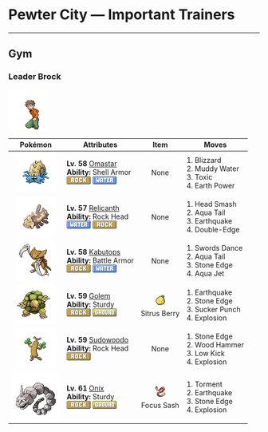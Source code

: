 # Pewter City — Important Trainers


---

## Gym

### Leader Brock

![Leader Brock](../../assets/important_trainers/brock.png "Leader Brock")

| Pokémon | Attributes | Item | Moves |
|:-------:|------------|:----:|-------|
| ![Omastar](../../assets/sprites/omastar/front.gif "Omastar: Once wrapped around its prey, it never lets go. It eats the prey by tearing at it with sharp fangs.")| **Lv. 58** [Omastar](../../pokemon/omastar.md/)<br>**Ability:** <span class="tooltip" title="The Pokémon is protected against critical hits.">Shell Armor</span><br>![rock](../../assets/types/rock.png "Rock") ![water](../../assets/types/water.png "Water") | None | 1. <span class="tooltip" title="A howling blizzard is summoned to strike the foe. It may also freeze the target solid.">Blizzard</span><br>2. <span class="tooltip" title="The user attacks by shooting out muddy water. It may also lower the foe’s accuracy.">Muddy Water</span><br>3. <span class="tooltip" title="A move that leaves the target badly poisoned. Its poison damage worsens every turn.">Toxic</span><br>4. <span class="tooltip" title="The user makes the ground under the foe erupt with power. It may also lower the target’s Sp. Def.">Earth Power</span> |
| ![Relicanth](../../assets/sprites/relicanth/front.gif "Relicanth: Discovered by chance during deep-sea explorations, it has not changed since ancient times.")| **Lv. 57** [Relicanth](../../pokemon/relicanth.md/)<br>**Ability:** <span class="tooltip" title="Protects the Pokémon from recoil damage.">Rock Head</span><br>![water](../../assets/types/water.png "Water") ![rock](../../assets/types/rock.png "Rock") | None | 1. <span class="tooltip" title="The user delivers a life-endangering attack at full power. The user also takes terrible damage.">Head Smash</span><br>2. <span class="tooltip" title="The user attacks by swinging its tail as if it were a vicious wave in a raging storm. ">Aqua Tail</span><br>3. <span class="tooltip" title="The user sets off an earthquake that hits all the Pokémon in the battle. ">Earthquake</span><br>4. <span class="tooltip" title="A reckless, life- risking tackle. It also damages the user by a fairly large amount, however.">Double-Edge</span> |
| ![Kabutops](../../assets/sprites/kabutops/front.gif "Kabutops: With sharp claws, this ferocious, ancient Pokémon rips apart prey and sucks their body fluids.")| **Lv. 58** [Kabutops](../../pokemon/kabutops.md/)<br>**Ability:** <span class="tooltip" title="The Pokémon is protected against critical hits.">Battle Armor</span><br>![rock](../../assets/types/rock.png "Rock") ![water](../../assets/types/water.png "Water") | None | 1. <span class="tooltip" title="A frenetic dance to uplift the fighting spirit. It sharply raises the user’s Attack stat.">Swords Dance</span><br>2. <span class="tooltip" title="The user attacks by swinging its tail as if it were a vicious wave in a raging storm. ">Aqua Tail</span><br>3. <span class="tooltip" title="The user stabs the foe with a sharpened stone. It has a high critical-hit ratio. ">Stone Edge</span><br>4. <span class="tooltip" title="The user lunges at the foe at a speed that makes it almost invisible. It is sure to strike first.">Aqua Jet</span> |
| ![Golem](../../assets/sprites/golem/front.gif "Golem: It is capable of blowing itself up. It uses this explosive force to jump from mountain to mountain.")| **Lv. 59** [Golem](../../pokemon/golem.md/)<br>**Ability:** <span class="tooltip" title="It is protected against 1-hit KO attacks.">Sturdy</span><br>![rock](../../assets/types/rock.png "Rock") ![ground](../../assets/types/ground.png "Ground") | ![Sitrus Berry](../../assets/items/sitrus_berry.png "Sitrus Berry")<br><span class="tooltip" title="It may be used or held by a Pokémon to heal the user’s HP a little.">Sitrus Berry</span> | 1. <span class="tooltip" title="The user sets off an earthquake that hits all the Pokémon in the battle. ">Earthquake</span><br>2. <span class="tooltip" title="The user stabs the foe with a sharpened stone. It has a high critical-hit ratio. ">Stone Edge</span><br>3. <span class="tooltip" title="This move enables the user to attack first. It fails if the foe is not readying an attack, however.">Sucker Punch</span><br>4. <span class="tooltip" title="The user explodes to inflict damage on all Pokémon in battle. The user faints upon using this move.">Explosion</span> |
| ![Sudowoodo](../../assets/sprites/sudowoodo/front.gif "Sudowoodo: It disguises itself as a tree to avoid attack. It hates water, so it will disappear if it starts raining.")| **Lv. 59** [Sudowoodo](../../pokemon/sudowoodo.md/)<br>**Ability:** <span class="tooltip" title="Protects the Pokémon from recoil damage.">Rock Head</span><br>![rock](../../assets/types/rock.png "Rock") | None | 1. <span class="tooltip" title="The user stabs the foe with a sharpened stone. It has a high critical-hit ratio. ">Stone Edge</span><br>2. <span class="tooltip" title="The user slams its rugged body into the foe to attack. The user also sustains serious damage.">Wood Hammer</span><br>3. <span class="tooltip" title="A powerful low kick that makes the foe fall over. It inflicts greater damage on heavier foes.">Low Kick</span><br>4. <span class="tooltip" title="The user explodes to inflict damage on all Pokémon in battle. The user faints upon using this move.">Explosion</span> |
| ![Onix](../../assets/sprites/onix/front.gif "Onix: It rapidly bores through the ground at 50 mph by squirming and twisting its massive, rugged body.")| **Lv. 61** [Onix](../../pokemon/onix.md/)<br>**Ability:** <span class="tooltip" title="It is protected against 1-hit KO attacks.">Sturdy</span><br>![rock](../../assets/types/rock.png "Rock") ![ground](../../assets/types/ground.png "Ground") | ![Focus Sash](../../assets/items/focus_sash.png "Focus Sash")<br><span class="tooltip" title="An item to be held by a Pokémon. If it has full HP, the holder will endure one potential KO attack, leaving 1 HP.">Focus Sash</span> | 1. <span class="tooltip" title="The user torments and enrages the foe, making it incapable of using the same move twice in a row.">Torment</span><br>2. <span class="tooltip" title="The user sets off an earthquake that hits all the Pokémon in the battle. ">Earthquake</span><br>3. <span class="tooltip" title="The user stabs the foe with a sharpened stone. It has a high critical-hit ratio. ">Stone Edge</span><br>4. <span class="tooltip" title="The user explodes to inflict damage on all Pokémon in battle. The user faints upon using this move.">Explosion</span> |



